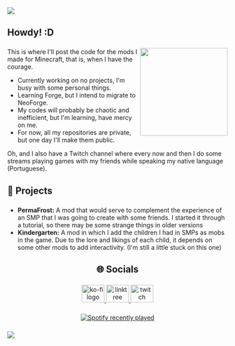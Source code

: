 <div>
  <img style="100%" src="https://capsule-render.vercel.app/api?type=waving&height=100&section=header&reversal=false&text=Call%20me%20Kamui!%20%F0%9F%A6%9D&fontSize=30&fontColor=2596be&fontAlign=50&fontAlignY=50&stroke=-&descSize=20&descAlign=50&descAlignY=50&textBg=false&color=16448c"  />
</div>

###

<h2 align="left">Howdy! :D</h2>

###

<img align="right" height="200" src="https://i.imgur.com/CzqGmco.jpeg"  />

###

<p align="left">This is where I'll post the code for the mods I made for Minecraft, that is, when I have the courage.
  <ul>
    <li>Currently working on no projects, I'm busy with some personal things.</li>
    <li>Learning Forge, but I intend to migrate to NeoForge.</li>
    <li>My codes will probably be chaotic and inefficient, but I'm learning, have mercy on me.</li>
    <li>For now, all my repositories are private, but one day I'll make them public.</li>
  </ul>
  Oh, and I also have a Twitch channel where every now and then I do some streams playing games with my friends while speaking my native language (Portuguese).
</p>

###

<h2 align="left">📌 Projects</h2>

###

<p align="left">
  <ul>
    <li><b>PermaFrost:</b> A mod that would serve to complement the experience of an SMP that I was going to create with some friends. I started it through a tutorial, so there may be some strange things in older versions</li>
    <li><b>Kindergarten:</b> A mod in which I add the children I had in SMPs as mobs in the game. Due to the lore and likings of each child, it depends on some other mods to add interactivity. (I'm still a little stuck on this one)</li>
  </ul>
</p>

###

<h2 align="center">🌐 Socials</h2>

###

<div align="center">
  <a href="https://ko-fi.com/kamkeyke" target="_blank">
    <img src="https://raw.githubusercontent.com/maurodesouza/profile-readme-generator/master/src/assets/icons/social/ko-fi/default.svg" width="52" height="40" alt="ko-fi logo"  />
  </a>
  <a href="https://linktr.ee/kamkeyke" target="_blank">
    <img src="https://raw.githubusercontent.com/maurodesouza/profile-readme-generator/master/src/assets/icons/social/linktree/default.svg" width="52" height="40" alt="linktree logo"  />
  </a>
  <a href="https://www.twitch.tv/kamkeyke" target="_blank">
    <img src="https://raw.githubusercontent.com/maurodesouza/profile-readme-generator/master/src/assets/icons/social/twitch/default.svg" width="52" height="40" alt="twitch logo"  />
  </a>
</div>

###

<div align="center">
  <a href="https://open.spotify.com/user/31huj4k2rvsrxi6422td3nsuzbgu">
    <img src="https://spotify-recently-played-readme.vercel.app/api?user=31huj4k2rvsrxi6422td3nsuzbgu&count=3&unique=false" alt="Spotify recently played"  />
  </a>
</div>

###

<div>
  <img style="100%" src="https://capsule-render.vercel.app/api?type=waving&height=100&section=footer&reversal=false&text=Byee!%20%F0%9F%91%8B&fontSize=30&fontColor=2596be&fontAlign=50&fontAlignY=50&stroke=-&descSize=20&descAlign=50&descAlignY=50&color=16448c"  />
</div>

###
